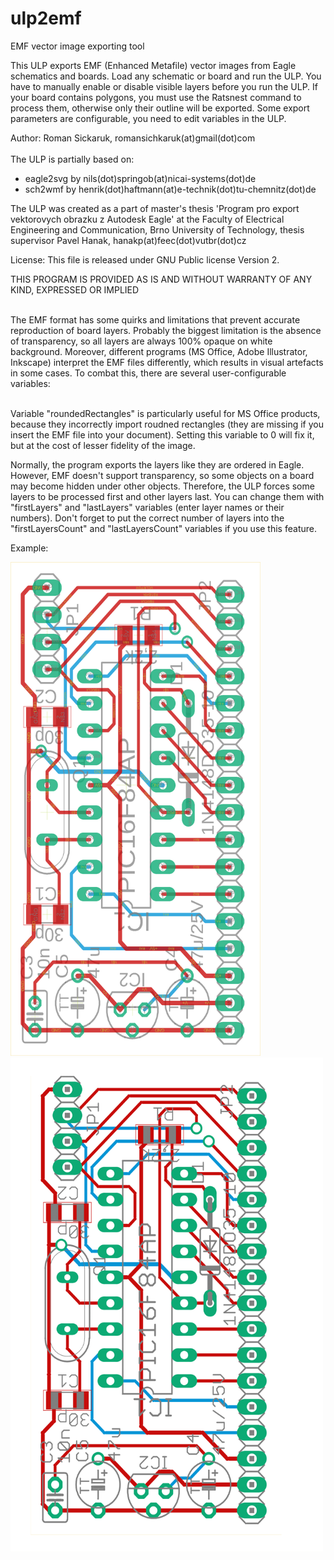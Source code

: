 # ulp2emf
EMF vector image exporting tool
<p>
This ULP exports EMF (Enhanced Metafile) vector images from Eagle schematics and boards.
Load any schematic or board and run the ULP. You have to manually enable or disable visible layers
before you run the ULP. If your board contains polygons, you must use the Ratsnest command 
to process them, otherwise only their outline will be exported. 
Some export parameters are configurable, you need to edit variables in the ULP.
<p>
<author>Author: Roman Sickaruk, romansichkaruk(at)gmail(dot)com<br><br>
The ULP is partially based on: <ul>
<li>eagle2svg by nils(dot)springob(at)nicai-systems(dot)de</li>
<li>sch2wmf by henrik(dot)haftmann(at)e-technik(dot)tu-chemnitz(dot)de</li>
</ul><p>
The ULP was created as a part of master's thesis 'Program pro export vektorovych obrazku z Autodesk Eagle' 
at the Faculty of Electrical Engineering and Communication, Brno University of Technology, 
thesis supervisor Pavel Hanak, hanakp(at)feec(dot)vutbr(dot)cz
<br>

<p>
  License: This file is released under GNU Public license Version 2. 
<p>

<p> THIS PROGRAM IS PROVIDED AS IS AND WITHOUT WARRANTY OF ANY KIND, EXPRESSED OR IMPLIED <p>

<br> The EMF format has some quirks and limitations that prevent accurate reproduction of board layers. Probably the biggest limitation is the absence of transparency, so all layers are 
always 100% opaque on white background. Moreover, different programs (MS Office, Adobe Illustrator, Inkscape) interpret the EMF files differently, which results in visual artefacts in some cases.
To combat this, there are several user-configurable variables:

<br> Variable "roundedRectangles" is particularly useful for MS Office products, because they incorrectly import roudned rectangles (they are missing if you insert the EMF file into your document).
Setting this variable to 0 will fix it, but at the cost of lesser fidelity of the image.

Normally, the program exports the layers like they are ordered in Eagle. However, EMF doesn't support transparency, so some objects on a board may become hidden under other objects. Therefore, the ULP forces some layers to be processed first and other layers last. You can change them with "firstLayers" and "lastLayers" variables (enter layer names or their numbers).
Don't forget to put the correct number of layers into the "firstLayersCount" and "lastLayersCount" variables if you use this feature.

Example: <br>
<p float="left">
<img src="https://github.com/RomanSichkaruk/ulp2emf/blob/master/demo2.png" width="400" height="790" /> 
<img src="https://github.com/RomanSichkaruk/ulp2emf/blob/master/demo2g-1.png" width="500" height="790" />
</p>

